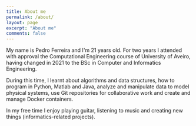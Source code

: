 ```yaml
---
title: About me
permalink: /about/
layout: page
excerpt: "About me"
comments: false
---
```


My name is Pedro Ferreira and I'm 21 years old. For two years I attended with approval the Computational Engineering course of University of Aveiro, having changed in 2021 to the BSc in Computer and Informatics Engineering.

During this time, I learnt about algorithms and data structures, how to program in Python, Matlab and Java, analyze and manipulate data to model physical systems, use Git repositories for collaborative work and create and manage Docker containers.

In my free time I enjoy playing guitar, listening to music and creating new things (informatics-related projects). 